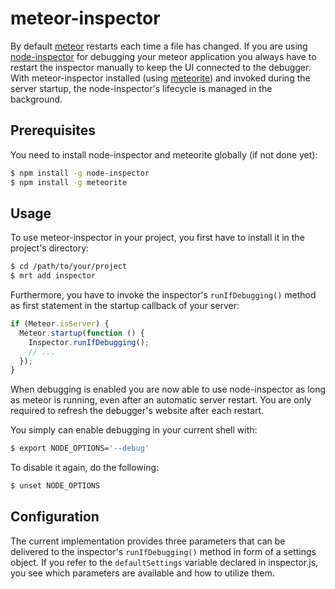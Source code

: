 # meteor-inspector

By default [meteor](http://www.meteor.com/) restarts each time a file has changed. If you are using
[node-inspector](https://github.com/node-inspector/node-inspector) for debugging your meteor application you always
have to restart the inspector manually to keep the UI connected to the debugger. With  meteor-inspector installed
(using [meteorite](https://github.com/oortcloud/meteorite)) and invoked during the server startup, the node-inspector's
lifecycle is managed in the background.

## Prerequisites

You need to install node-inspector and meteorite globally (if not done yet):
``` sh
$ npm install -g node-inspector
$ npm install -g meteorite
```



## Usage

To use meteor-inspector in your project, you first have to install it in the project's directory:
``` sh
$ cd /path/to/your/project
$ mrt add inspector
```

Furthermore, you have to invoke the inspector's ``runIfDebugging()`` method as first statement in the startup callback
of your server:
``` javascript
if (Meteor.isServer) {
  Meteor.startup(function () {
    Inspector.runIfDebugging();
    // ...
  });
}
```

When debugging is enabled you are now able to use node-inspector as long as meteor is running, even after an automatic
server restart. You are only required to refresh the debugger's website after each restart.

You simply can enable debugging in your current shell with:
``` sh
$ export NODE_OPTIONS='--debug'
```

To disable it again, do the following:
``` sh
$ unset NODE_OPTIONS
```



## Configuration
The current implementation provides three parameters that can be delivered to the inspector's ``runIfDebugging()``
method in form of a settings object. If you refer to the ``defaultSettings`` variable declared in inspector.js, you
see which parameters are available and how to utilize them.
